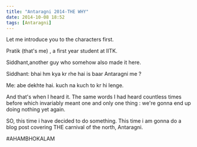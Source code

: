 ```yaml
---
title: "Antaragni 2014-THE WHY"
date: 2014-10-08 18:52
tags: [Antaragni]
---
```


Let me introduce you to the characters first.

Pratik (that's me) , a first year student at IITK.

Siddhant,another guy who somehow also made it here.

Siddhant: bhai hm kya kr rhe hai is baar Antaragni me ?

Me: abe dekhte hai. kuch na kuch to kr hi lenge.

And that's when I heard it. The same words I had heard countless times before which invariably meant one and only one thing : we're gonna end up doing nothing yet again.

SO, this time i have decided to do something. This time i am gonna do a blog post covering THE carnival of the north, Antaragni.

#AHAMBHOKALAM
